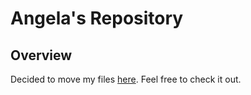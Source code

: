 <h1>Angela's Repository</h1>

<h2>Overview</h2>
Decided to move my files <a href="https://github.com/jillinthebox">here</a>. Feel free to check it out.
